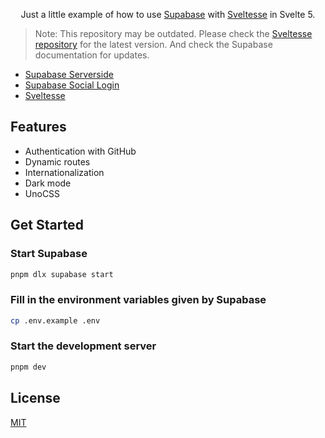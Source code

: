 <p align="center">
  Just a little example of how to use <a href="https://github.com/supabase/supabase">Supabase</a> with <a href="https://github.com/vyntrix/sveltesse">Sveltesse</a> in Svelte 5.
</p>

> Note: This repository may be outdated. Please check the [Sveltesse repository](https://github.com/vyntrix/sveltesse) for the latest version. And check the Supabase documentation for updates.

- [Supabase Serverside](https://supabase.com/docs/guides/auth/server-side/sveltekit)
- [Supabase Social Login](https://supabase.com/docs/guides/auth/social-login/auth-github?queryGroups=environment&environment=server&queryGroups=framework&framework=sveltekit)
- [Sveltesse](https://github.com/vyntrix/sveltesse)

## Features

- Authentication with GitHub
- Dynamic routes
- Internationalization
- Dark mode
- UnoCSS

## Get Started

### Start Supabase

```bash
pnpm dlx supabase start
```

### Fill in the environment variables given by Supabase

```bash
cp .env.example .env
```

### Start the development server

```bash
pnpm dev
```

## License

[MIT](LICENSE)
